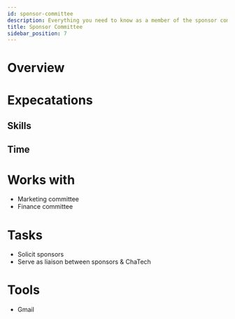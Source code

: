 ```yaml
---
id: sponsor-committee
description: Everything you need to know as a member of the sponsor committee
title: Sponsor Committee
sidebar_position: 7
---
```


# Overview

# Expecatations


## Skills

## Time

# Works with

* Marketing committee
* Finance committee

# Tasks

* Solicit sponsors
* Serve as liaison between sponsors & ChaTech

# Tools

* Gmail
